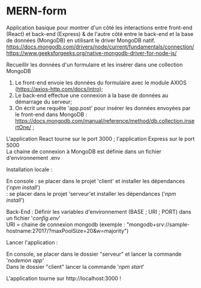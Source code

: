 # MERN-form
Application basique pour montrer d'un côté les interactions entre front-end (React) et back-end (Express) &  de l'autre côté entre le back-end et la base de données (MongoDB) en utilisant le driver MongoDB natif. <br />
https://docs.mongodb.com/drivers/node/current/fundamentals/connection/ <br />
https://www.geeksforgeeks.org/native-mongodb-driver-for-node-js/ <br />

Recueillir les données d'un formulaire et les insérer dans une collection MongoDB <br />
1. Le front-end envoie les données du formulaire avec le module AXIOS (https://axios-http.com/docs/intro);
2. Le back-end effectue une connexion à la base de données au démarrage du serveur;
3. On écrit une requête 'app.post' pour insérer les données envoyées par le front-end dans MongoDB :
 https://docs.mongodb.com/manual/reference/method/db.collection.insertOne/ ; <br />

L'application React tourne sur le port 3000 ; l'application Express sur le port 5000  <br />
La chaine de connexion à MongoDB est définie dans un fichier d'environnement .env  <br />










Installation locale : <br />

En console : se placer dans le projet 'client' et installer les dépendances ('_npm install_') <br />
           : se placer dans le projet 'serveur'et installer les dépendances ('_npm install_') <br />
           
Back-End : Définir les variables d'environnement (BASE ; URI ; PORT) dans un fichier '_config.env_'  <br />
          URI = chaine de connexion mongodb (exemple : "mongodb+srv://sample-hostname:27017/?maxPoolSize=20&w=majority") <br />

Lancer l'application : <br />

  En console, se placer dans le dossier "serveur"  et lancer la commande '_nodemon app_'  <br />
  Dans le dossier "client" lancer la commande '_npm start_'  <br />
  
L'application tourne sur http://localhost:3000 ! <br />
